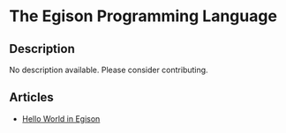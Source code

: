 # The Egison Programming Language

## Description

No description available. Please consider contributing.

## Articles

- [Hello World in Egison](https://sampleprograms.io/projects/hello-world/egison)